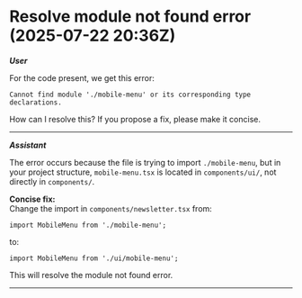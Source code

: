 <!-- Generated by SpecStory -->

# Resolve module not found error (2025-07-22 20:36Z)

_**User**_

For the code present, we get this error:
```
Cannot find module './mobile-menu' or its corresponding type declarations.
```
How can I resolve this? If you propose a fix, please make it concise.

---

_**Assistant**_

The error occurs because the file is trying to import `./mobile-menu`, but in your project structure, `mobile-menu.tsx` is located in `components/ui/`, not directly in `components/`.

**Concise fix:**  
Change the import in `components/newsletter.tsx` from:
```tsx
import MobileMenu from './mobile-menu';
```
to:
```tsx
import MobileMenu from './ui/mobile-menu';
```

This will resolve the module not found error.

---


